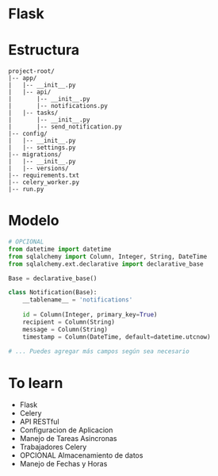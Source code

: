 # Flask

# Estructura

```
project-root/
|-- app/
|   |-- __init__.py
|   |-- api/
|       |-- __init__.py
|       |-- notifications.py
|   |-- tasks/
|       |-- __init__.py
|       |-- send_notification.py
|-- config/
|   |-- __init__.py
|   |-- settings.py
|-- migrations/
|   |-- __init__.py
|   |-- versions/
|-- requirements.txt
|-- celery_worker.py
|-- run.py
```
# Modelo
```python
# OPCIONAL
from datetime import datetime
from sqlalchemy import Column, Integer, String, DateTime
from sqlalchemy.ext.declarative import declarative_base

Base = declarative_base()

class Notification(Base):
    __tablename__ = 'notifications'
    
    id = Column(Integer, primary_key=True)
    recipient = Column(String)
    message = Column(String)
    timestamp = Column(DateTime, default=datetime.utcnow)

# ... Puedes agregar más campos según sea necesario

```
# To learn
- Flask
- Celery
- API RESTful
- Configuracion de Aplicacion
- Manejo de Tareas Asincronas
- Trabajadores Celery
- OPCIONAL Almacenamiento de datos
- Manejo de Fechas y Horas
